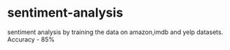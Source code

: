 # sentiment-analysis
sentiment analysis by training the data on amazon,imdb and yelp datasets.
Accuracy - 85%
